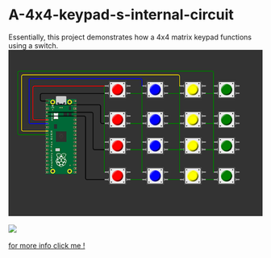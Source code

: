 # A-4x4-keypad-s-internal-circuit
Essentially, this project demonstrates how a 4x4 matrix keypad functions using a switch.
<img src="https://raw.githubusercontent.com/Chandramouli001/A-4x4-keypad-s-internal-circuit/main/internal%20circuit%20of%20a%204x4%20kyepad/4x4%20diagram.png">


<img src="https://lastminuteengineers.com/wp-content/uploads/arduino/4x3-Keypad-Arrangement.png">

<a href = "https://lastminuteengineers.com/arduino-keypad-tutorial/">for more info click me ! </a>
